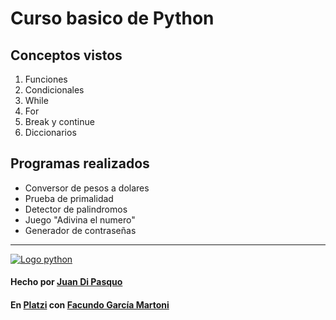 # Curso basico de Python

## Conceptos vistos
1. Funciones
2. Condicionales
3. While
4. For
5. Break y continue
6. Diccionarios

## Programas realizados
- Conversor de pesos a dolares
- Prueba de primalidad
- Detector de palindromos
- Juego "Adivina el numero"
- Generador de contraseñas

------------

  [![Logo python](https://piconsulting.com.ar/wp-content/uploads/2018/08/python-logo-2.png "Logo python")](https://www.python.org/)
####  Hecho por [Juan Di Pasquo](https://twitter.com/JADiPasquo "Juan Di Pasquo")
#### En [Platzi](https://platzi.com/ "Platzi") con [Facundo García Martoni](https://twitter.com/facmartoni "Facundo García Martoni")

